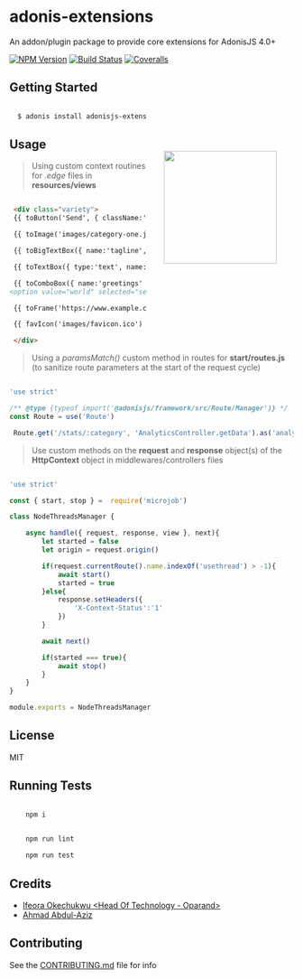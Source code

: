 # adonis-extensions
An addon/plugin package to provide core extensions for AdonisJS 4.0+

[![NPM Version][npm-image]][npm-url]
[![Build Status][travis-image]][travis-url]
[![Coveralls][coveralls-image]][coveralls-url]

<img src="http://res.cloudinary.com/adonisjs/image/upload/q_100/v1497112678/adonis-purple_pzkmzt.svg" width="200px" align="right" hspace="30px" vspace="140px">

## Getting Started

```bash

  $ adonis install adonisjs-extensions

```

## Usage

>Using custom context routines for _.edge_ files in **resources/views**

```html

 <div class="variety">
 {{ toButton('Send', { className:'btn-primary btn', id:'submit' }) }} <!-- <button  id="submit" class="btn-primary btn">Send</button> -->

 {{ toImage('images/category-one.jpg', { alt: 'ahoy everyone' }) }} <!-- <img src="http:127.0.0.1:3333/public/images/category-one.jpg" alt="ahoy everyone"> -->

 {{ toBigTextBox({ name:'tagline', className:'form-box' }, 'Just Say Hi!') }} <!-- <textarea class="form-box" name="tagline">Just Say Hi!</textarea> -->

 {{ toTextBox({ type:'text', name:'description', placeholder:'Enter Text...', className:'border form-input' }, 'Always opened') }} <!-- <input class="border form-input" name="description" type="text" placeholder="Enter Text..." value="Always opened"> -->

 {{ toComboBox({ name:'greetings' }, [{text:'Hello',value:'hello'}, {text:'World',value:'world',selected:true}]) }} <!-- <select name="greeting"><option value="hello">Hello</option>
<option value="world" selected="selected">World</option></select> -->

 {{ toFrame('https://www.example.com', { scrolling:'no' }) }}  <!-- <iframe src="https://www.example.com" scrolling="no"></iframe> -->

 {{ favIcon('images/favicon.ico') }} <!-- <link rel="shortcut icon" href="http://127.0.0.1:3333/public/images.favicon.ico" type="image/x-icon">  -->

 </div>

```

>Using a _paramsMatch()_ custom method in routes for **start/routes.js** (to sanitize route parameters at the start of the request cycle)

```js

'use strict'

/** @type {typeof import('@adonisjs/framework/src/Route/Manager')} */
const Route = use('Route')

 Route.get('/stats/:category', 'AnalyticsController.getData').as('analytics.stats').paramsMatch({category:/^([a-f0-9]{19})$/})

```

>Use custom methods on the **request** and **response** object(s) of the **HttpContext** object in middlewares/controllers files

```js

'use strict'

const { start, stop } =  require('microjob')

class NodeThreadsManager {

    async handle({ request, response, view }, next){
	    let started = false
        let origin = request.origin()

        if(request.currentRoute().name.indexOf('usethread') > -1){
		    await start()
		    started = true
	    }else{
            response.setHeaders({
                'X-Context-Status':'1'
            })
        }

        await next()

	    if(started === true){
		    await stop()
	    }
    }
}

module.exports = NodeThreadsManager

```

## License

MIT

## Running Tests

```bash

    npm i

```

```bash

    npm run lint
    
    npm run test

```

## Credits

- [Ifeora Okechukwu <Head Of Technology - Oparand>](https://twitter.com/isocroft)
- [Ahmad Abdul-Aziz <Software Engineer>](https://twittwer.com/dev_amaz)
    
## Contributing

See the [CONTRIBUTING.md](https://github.com/stitchng/adonis-extensions/blob/master/CONTRIBUTING.md) file for info

[npm-image]: https://img.shields.io/npm/v/adonisjs-extensions.svg?style=flat-square
[npm-url]: https://npmjs.org/package/adonisjs-extensions

[travis-image]: https://img.shields.io/travis/stitchng/adonis-extensions/master.svg?style=flat-square
[travis-url]: https://travis-ci.org/stitchng/adonis-extensions

[coveralls-image]: https://img.shields.io/coveralls/stitchng/adonis-extensions/master.svg?style=flat-square

[coveralls-url]: https://coveralls.io/github/stitchng/adonis-extensions
